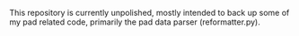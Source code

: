 This repository is currently unpolished, mostly intended to back up some of my pad related code, primarily the pad data parser (reformatter.py).